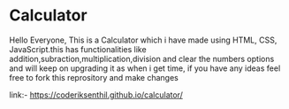 # Calculator

Hello Everyone,
This is a Calculator which i have made using HTML, CSS, JavaScript.this has functionalities like addition,subraction,multiplication,division and clear the numbers options and will keep on upgrading it as when i get time, if you have any ideas feel free to fork this reprository and make changes

link:- https://coderiksenthil.github.io/calculator/
